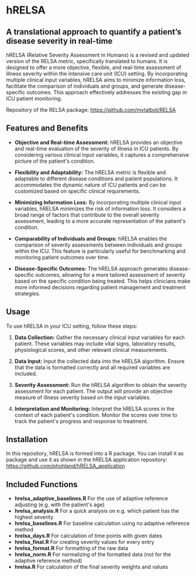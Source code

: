 # hRELSA
## A translational approach to quantify a patient’s disease severity in real-time

hRELSA (Relative Severity Assessment in Humans) is a revised and updated version of the RELSA metric, specifically translated to humans. It is designed to offer a more objective, flexible, and real-time assessment of illness severity within the intensive care unit (ICU) setting. By incorporating multiple clinical input variables, hRELSA aims to minimize information loss, facilitate the comparison of individuals and groups, and generate disease-specific outcomes. This approach effectively addresses the existing gap in ICU patient monitoring.

Repository of the RELSA package: https://github.com/mytalbot/RELSA

## Features and Benefits

- **Objective and Real-time Assessment:** hRELSA provides an objective and real-time evaluation of the severity of illness in ICU patients. By considering various clinical input variables, it captures a comprehensive picture of the patient's condition.

- **Flexibility and Adaptability:** The hRELSA metric is flexible and adaptable to different disease conditions and patient populations. It accommodates the dynamic nature of ICU patients and can be customized based on specific clinical requirements.

- **Minimizing Information Loss:** By incorporating multiple clinical input variables, hRELSA minimizes the risk of information loss. It considers a broad range of factors that contribute to the overall severity assessment, leading to a more accurate representation of the patient's condition.

- **Comparability of Individuals and Groups:** hRELSA enables the comparison of severity assessments between individuals and groups within the ICU. This feature is particularly useful for benchmarking and monitoring patient outcomes over time.

- **Disease-Specific Outcomes:** The hRELSA approach generates disease-specific outcomes, allowing for a more tailored assessment of severity based on the specific condition being treated. This helps clinicians make more informed decisions regarding patient management and treatment strategies.

## Usage

To use hRELSA in your ICU setting, follow these steps:

1. **Data Collection:** Gather the necessary clinical input variables for each patient. These variables may include vital signs, laboratory results, physiological scores, and other relevant clinical measurements.

2. **Data Input:** Input the collected data into the hRELSA algorithm. Ensure that the data is formatted correctly and all required variables are included.

3. **Severity Assessment:** Run the hRELSA algorithm to obtain the severity assessment for each patient. The output will provide an objective measure of illness severity based on the input variables.

4. **Interpretation and Monitoring:** Interpret the hRELSA scores in the context of each patient's condition. Monitor the scores over time to track the patient's progress and response to treatment.

## Installation

In this repository, hRELSA is formed into a R package. You can install it as package and use it as shown in the hRELSA application repository: https://github.com/phohland/hRELSA_application

## Included Functions

- **hrelsa_adaptive_baselines.R** For the use of adaptive reference adjusting (e.g. with the patient's age)
- **hrelsa_analysis.R** For a quick analysis on e.g. which patient has the highest severity
- **hrelsa_baselines.R** For baseline calculation using no adaptive reference method
- **hrelsa_days.R** For calculation of time points with given dates
- **hrelsa_final.R** For creating severity values for every entry
- **hrelsa_format.R** For formatting of the raw data
- **hrelsa_norm.R** For normalizing of the formatted data (not for the adaptive reference method)
- **hrelsa.R** For calculation of the final severity weights and values
